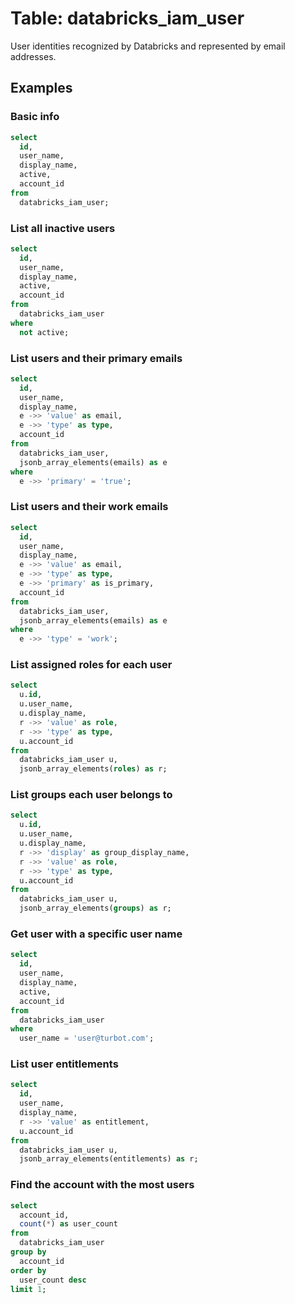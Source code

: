 # Table: databricks_iam_user

User identities recognized by Databricks and represented by email addresses.

## Examples

### Basic info

```sql
select
  id,
  user_name,
  display_name,
  active,
  account_id
from
  databricks_iam_user;
```

### List all inactive users

```sql
select
  id,
  user_name,
  display_name,
  active,
  account_id
from
  databricks_iam_user
where
  not active;
```

### List users and their primary emails

```sql
select
  id,
  user_name,
  display_name,
  e ->> 'value' as email,
  e ->> 'type' as type,
  account_id
from
  databricks_iam_user,
  jsonb_array_elements(emails) as e
where
  e ->> 'primary' = 'true';
```

### List users and their work emails

```sql
select
  id,
  user_name,
  display_name,
  e ->> 'value' as email,
  e ->> 'type' as type,
  e ->> 'primary' as is_primary,
  account_id
from
  databricks_iam_user,
  jsonb_array_elements(emails) as e
where
  e ->> 'type' = 'work';
```

### List assigned roles for each user

```sql
select
  u.id,
  u.user_name,
  u.display_name,
  r ->> 'value' as role,
  r ->> 'type' as type,
  u.account_id
from
  databricks_iam_user u,
  jsonb_array_elements(roles) as r;
```

### List groups each user belongs to

```sql
select
  u.id,
  u.user_name,
  u.display_name,
  r ->> 'display' as group_display_name,
  r ->> 'value' as role,
  r ->> 'type' as type,
  u.account_id
from
  databricks_iam_user u,
  jsonb_array_elements(groups) as r;
```

### Get user with a specific user name

```sql
select
  id,
  user_name,
  display_name,
  active,
  account_id
from
  databricks_iam_user
where
  user_name = 'user@turbot.com';
```

### List user entitlements

```sql
select
  id,
  user_name,
  display_name,
  r ->> 'value' as entitlement,
  u.account_id
from
  databricks_iam_user u,
  jsonb_array_elements(entitlements) as r;
```

### Find the account with the most users

```sql
select
  account_id,
  count(*) as user_count
from
  databricks_iam_user
group by
  account_id
order by
  user_count desc
limit 1;
```